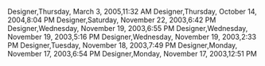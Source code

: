 ﻿Designer,Thursday, March 3, 2005,11:32 AMDesigner,Thursday, October 14, 2004,8:04 PMDesigner,Saturday, November 22, 2003,6:42 PMDesigner,Wednesday, November 19, 2003,6:55 PMDesigner,Wednesday, November 19, 2003,5:16 PMDesigner,Wednesday, November 19, 2003,2:33 PMDesigner,Tuesday, November 18, 2003,7:49 PMDesigner,Monday, November 17, 2003,6:54 PMDesigner,Monday, November 17, 2003,12:51 PM